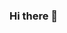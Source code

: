 ### Hi there 👋

<!--
**sean-io/sean-io** is a ✨ _special_ ✨ repository because its `README.md` (this file) appears on your GitHub profile.

Here are some ideas to get you started:

- 🔭 I’m currently working on ...
- 🌱 I’m currently learning ...
- 👯 I’m looking to collaborate on ...
- 🤔 I’m looking for help with ...
- 💬 Ask me about ...
- 📫 How to reach me: ...
- 😄 Pronouns: ...
- ⚡ Fun fact: ...
-->

<!--
![Github stats](https://github-readme-stats.vercel.app/api?username=sean-io&count_private=true&show_icons=true&theme=vue-dark&hide_rank=true)
-->
